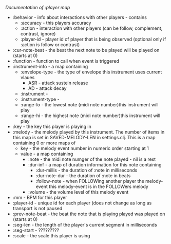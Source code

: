 *Documentation of :player map*

* :behavior - info about interactions with other players - contains
    - :accuracy - this players accuracy
    - :action - interaction with other players (can be follow, complement, contrast, ignore)
    - :player-id - player id of player that is being observed (optional only if :action is follow or contrast)
* :cur-note-beat - the beat the next note to be played will be played on (starts at 0)
* :function - function to call when event is triggered
* :instrument-info - a map containing
    - :envelope-type - the type of envelope this instrument uses current vlaues
      - ASR  - attack sustein release
      - AD   - attack decay
    - :instrument -
    - :instrument-type -
    - :range-lo - the lowest note (midi note number)this instrument will play
    - :range-hi - the highest note (midi note number)this instrument will play
* :key - the key this player is playing in
* :melody - the melody played by this instrument. The number of items in this map
            is set in SAVED-MELODY-LEN in settings.clj. This is a map containing 0 or more maps of
    - key - the melody event number in numeric order starting at 1
    - value - a map containing
      - :note - the midi note numger of the note played - nil is a rest
      - :dur-inf - a map of duration information for this note containing
        - :dur-millis - the duration of :note in milliseconds
        - :dur-note-dur - the duration of :note in beats
        - :follow-note - when FOLLOWing another player the melody-event this melody-event is in the FOLLOWers melody
      - :volume - the volume level of this melody event
* :mm - BPM for this player
* :player-id - unique id for each player (does not change as long as transport is not paused
* :prev-note-beat - the beat the  note that is playing played was played on (starts at 0)
* :seg-len - the length of the player's current segment in milliseconds
* :seg-start - ?????????
* :scale - the scale this player is using
